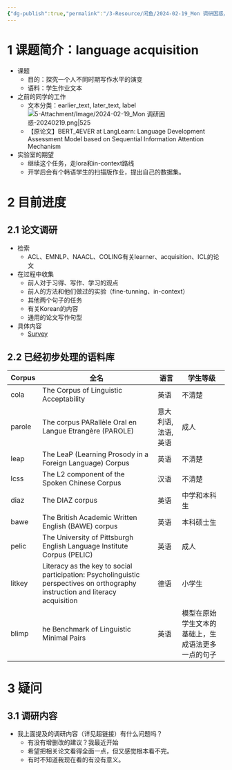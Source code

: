 ```yaml
---
{"dg-publish":true,"permalink":"/3-Resource/闲鱼/2024-02-19_Mon 调研困惑/"}
---
```


# 1 课题简介：language acquisition
- 课题
	- 目的：探究一个人不同时期写作水平的演变
	- 语料：学生作业文本
- 之前的同学的工作
	- 文本分类：earlier_text, later_text, label![5-Attachment/Image/2024-02-19_Mon 调研困惑-20240219.png|525](/img/user/5-Attachment/Image/2024-02-19_Mon%20%E8%B0%83%E7%A0%94%E5%9B%B0%E6%83%91-20240219.png)
	- 【原论文】BERT_4EVER at LangLearn: Language Development Assessment Model based on Sequential Information Attention Mechanism
- 实验室的期望
	- 继续这个任务，走lora和in-context路线
	- 开学后会有个韩语学生的扫描版作业，提出自己的数据集。
# 2 目前进度
## 2.1 论文调研
- 检索
	- ACL、EMNLP、NAACL、COLING有关learner、acquisition、ICL的论文
- 在过程中收集
	- 前人对于习得、写作、学习的观点
	- 前人的方法和他们做过的实验（fine-tunning、in-context）
	- 其他两个句子的任务
	- 有关Korean的内容
	- 通用的论文写作句型
- 具体内容
	- [Survey](https://charming-begonia-c65b76.netlify.app/)
## 2.2 已经初步处理的语料库
| Corpus | 全名                                                                                                                             | 语言           | 学生等级    |
|--------|--------------------------------------------------------------------------------------------------------------------------------|--------------|---------|
| cola   | The Corpus of Linguistic Acceptability                                                                                         | 英语           | 不清楚     |
| parole | The corpus PARallèle Oral en Langue Etrangère (PAROLE)                                                                         | 意大利语, 法语, 英语 | 成人      |
| leap   | The LeaP (Learning Prosody in a Foreign Language) Corpus                                                                       | 英语           | 不清楚     |
| lcss   | The L2 component of the Spoken Chinese Corpus                                                                                  | 汉语           | 不清楚     |
| diaz   | The DIAZ corpus                                                                                                                | 英语           | 中学和本科生  |
| bawe   | The British Academic Written English (BAWE) corpus                                                                             | 英语           | 本科硕士生   |
| pelic  | The University of Pittsburgh English Language Institute Corpus (PELIC)                                                         | 英语           | 成人      |
| litkey | Literacy as the key to social participation: Psycholinguistic perspectives on orthography instruction and literacy acquisition | 德语           | 小学生     |
| blimp  | he Benchmark of Linguistic Minimal Pairs                                                                                       | 英语           | 模型在原始学生文本的基础上，生成语法更多一点的句子 |
# 3 疑问
## 3.1 调研内容
- 我上面提及的调研内容（详见超链接）有什么问题吗？
	- 有没有增删改的建议？我最近开始
	- 希望把相关论文看得全面一点，但又感觉根本看不完。
	- 有时不知道我现在看的有没有意义。